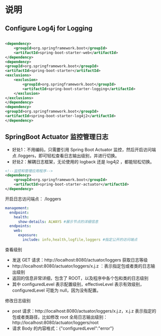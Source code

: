 # 说明

## Configure Log4j for Logging

```xml

<dependency>
    <groupId>org.springframework.boot</groupId>
    <artifactId>spring-boot-starter-web</artifactId>
</dependency>
<dependency>
<groupId>org.springframework.boot</groupId>
<artifactId>spring-boot-starter</artifactId>
<exclusions>
    <exclusion>
        <groupId>org.springframework.boot</groupId>
        <artifactId>spring-boot-starter-logging</artifactId>
    </exclusion>
</exclusions>
</dependency>
<dependency>
<groupId>org.springframework.boot</groupId>
<artifactId>spring-boot-starter-log4j2</artifactId>
</dependency>
```

## SpringBoot Actuator 监控管理日志

- 好处1：不用编码，只需要引用 Spring Boot Actuator 监控，然后开启访问端点 /loggers，即可轻松查看日志输出级别，并进行切换。
- 好处2：解耦日志框架，无论使用的 logback 还是 log4j2 ，都能轻松切换。

```xml
<!--监控和管理应用程序-->
<dependency>
    <groupId>org.springframework.boot</groupId>
    <artifactId>spring-boot-starter-actuator</artifactId>
</dependency>
```

开启日志访问端点： /loggers

```yaml
management:
  endpoint:
    health:
      show-details: ALWAYS #展示节点的详细信息
  endpoints:
    web:
      exposure:
        include: info,health,logfile,loggers #指定公开的访问端点
```

查看级别

- 发送 GET 请求：http://localhost:8080/actuator/loggers 获取日志等级
- http://localhost:8080/actuator/loggers/x.j.z ：表示指定包或者类的日志输出级别
- 返回的信息非常详细，包含了 ROOT，以及程序中各个包和类的日志级别
- 其中 configuredLevel 表示配置级别，effectiveLevel 表示有效级别，configuredLevel 可能为 null，因为没有配置。

修改日志级别

- post 请求：http://localhost:8080/actuator/loggers/x.j.z，x.j.z 表示指定的包或者类路径，比如修改 root
  全局日志输出级别：http://localhost:8080/actuator/loggers/root
- 请求 Body 的内容格式：{"configuredLevel":"error"}